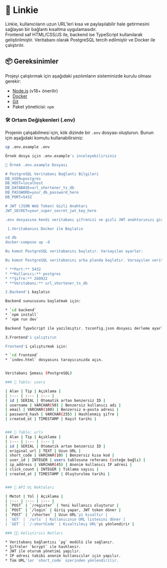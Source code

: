 
# 🐾 Linkie 
Linkie, kullanıcıların uzun URL'leri kısa ve paylaşılabilir hale getirmesini sağlayan bir bağlantı kısaltma uygulamasıdır.  
Frontend saf HTML/CSS/JS ile, backend ise TypeScript kullanılarak geliştirilmiştir. Veritabanı olarak PostgreSQL tercih edilmiştir ve Docker ile çalıştırılır.

## 📦 Gereksinimler

Projeyi çalıştırmak için aşağıdaki yazılımların sisteminizde kurulu olması gerekir:

- [Node.js](https://nodejs.org/) (v18+ önerilir)
- [Docker](https://www.docker.com/)
- [Git](https://git-scm.com/)
- Paket yöneticisi: `npm` 

### 🛠️ Ortam Değişkenleri (.env)

Projenin çalışabilmesi için, kök dizinde bir `.env` dosyası oluşturun. Bunun için aşağıdaki komutu kullanabilirsiniz:

```bash
cp .env.example .env

Örnek dosya için .env.example'ı inceleyebilirsiniz

📄 Örnek .env.example Dosyası

# PostgreSQL Veritabanı Bağlantı Bilgileri
DB_USER=postgres
DB_HOST=localhost
DB_DATABASE=url_shortener_ts_db
DB_PASSWORD=your_db_password_here
DB_PORT=5432

# JWT (JSON Web Token) Gizli Anahtarı
JWT_SECRET=your_super_secret_jwt_key_here

.env dosyasına kendi veritabanı şifrenizi ve gizli JWT anahtarınızı girin.

 1.Veritabanını Docker ile Başlatın

cd db
docker-compose up -d

Bu komut PostgreSQL veritabanını başlatır. Varsayılan ayarlar:

Bu komut PostgreSQL veritabanını arka planda başlatır. Varsayılan veritabanı ayarları şunlardır:

* **Port:** 5432
* **Kullanıcı:** postgres
* **Şifre:** 260922
* **Veritabanı:** url_shortener_ts_db

2.Backend'i başlatın

Backend sunucusunu başlatmak için:

* `cd backend`
* `npm install`
* `npm run dev`

Backend TypeScript ile yazılmıştır. tsconfig.json dosyası derleme ayarlarını içerir. Veritabanı bağlantısı .env dosyasındaki bilgilerle yapılır.

3.Frontend'i çalıştırın

Frontend'i çalıştırmak için:

* `cd frontend`
* `index.html` dosyasını tarayıcınızda açın.


Veritabanı Şeması (PostgreSQL)

### 📁 Tablo: users

| Alan | Tip | Açıklama |
| :--- | :--- | :--- |
| id | SERIAL | Otomatik artan benzersiz ID |
| username | VARCHAR(50) | Benzersiz kullanıcı adı |
| email | VARCHAR(100) | Benzersiz e-posta adresi |
| password_hash | VARCHAR(255) | Hashlenmiş şifre |
| created_at | TIMESTAMP | Kayıt tarihi |


### 📁 Tablo: urls
| Alan | Tip | Açıklama |
| :--- | :--- | :--- |
| id | SERIAL | Otomatik artan benzersiz ID |
| original_url | TEXT | Uzun URL |
| short_code | VARCHAR(10) | Benzersiz kısa kod |
| user_id | INTEGER | users tablosuna referans (isteğe bağlı) |
| ip_address | VARCHAR(45) | Anonim kullanıcı IP adresi |
| click_count | INTEGER | Tıklama sayısı |
| created_at | TIMESTAMP | Oluşturulma tarihi |


### 🔐 API Uç Noktaları

| Metot | Yol | Açıklama |
| :--- | :--- | :--- |
| `POST` | `/register` | Yeni kullanıcı oluşturur |
| `POST` | `/login` | Giriş yapar, JWT token döner |
| `POST` | `/shorten` | Uzun URL'yi kısaltır |
| `GET` | `/urls` | Kullanıcının URL listesini döner |
| `GET` | `/:shortCode` | Kısaltılmış URL'yi yönlendirir |

### 👩‍💻 Geliştirici Notları

* Veritabanı bağlantısı `pg` modülü ile sağlanır.
* Şifreler `bcrypt` ile hashlenir.
* JWT ile oturum yönetimi yapılır.
* IP adresi takibi anonim kullanıcılar için yapılır.
* Tüm URL'ler `short_code` üzerinden yönlendirilir.
